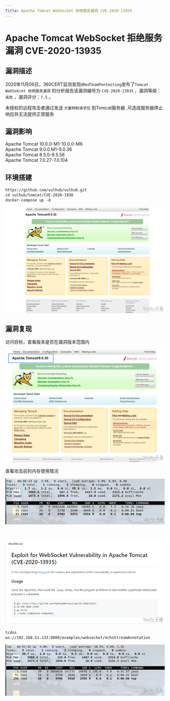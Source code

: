 ```yaml
---
Title: Apache Tomcat WebSocket 拒绝服务漏洞 CVE-2020-13935
---
```


# Apache Tomcat WebSocket 拒绝服务漏洞 CVE-2020-13935

## 漏洞描述

2020年11月06日，360CERT监测发现`@RedTeamPentesting`发布了`Tomcat WebSokcet 拒绝服务漏洞` 的分析报告该漏洞编号为 `CVE-2020-13935` ，漏洞等级：`高危` ，漏洞评分：`7.5` 。

未授权的远程攻击者通过发送 `大量特制请求包` 到Tomcat服务器 ,可造成服务器停止响应并无法提供正常服务

## 漏洞影响

<a-checkbox checked>Apache Tomcat 10.0.0-M1-10.0.0-M6</a-checkbox></br>
<a-checkbox checked>Apache Tomcat 9.0.0.M1-9.0.36</a-checkbox></br>
<a-checkbox checked>Apache Tomcat 8.5.0-8.5.56</a-checkbox></br>
<a-checkbox checked>Apache Tomcat 7.0.27-7.0.104</a-checkbox></br>	

## 环境搭建

```shell
https://github.com/vulhub/vulhub.git
cd vulhub/tomcat/CVE-2020-1938
docker-compose up -d
```

![cbe1eedd-5a2a-4147-b44c-d2789769015f](../../../.vuepress/public/img/cbe1eedd-5a2a-4147-b44c-d2789769015f.png)

## 漏洞复现

访问目标，查看版本是否在漏洞版本范围内

![3d20af61-6f99-43d2-a3aa-cba9927d6edd](../../../.vuepress/public/img/3d20af61-6f99-43d2-a3aa-cba9927d6edd.png)

查看攻击前的内存使用情况

![08a26613-a260-4225-8c9a-f728db2258ed](../../../.vuepress/public/img/08a26613-a260-4225-8c9a-f728db2258ed.png)

<a-alert type="success" message="CVE-2020-13935 EXP地址 : https://github.com/RedTeamPentesting/CVE-2020-13935" description="" showIcon>
</a-alert>

<br/>

![01a1b582-b9d7-4377-9ce0-33ef5caf34cb](../../../.vuepress/public/img/01a1b582-b9d7-4377-9ce0-33ef5caf34cb.png)

```
tcdos    ws://192.168.51.133:8080/examples/websocket/echoStreamAnnotation
```

![7d40c03a-144d-4c3d-a62b-861a2dbf1a6f](../../../.vuepress/public/img/7d40c03a-144d-4c3d-a62b-861a2dbf1a6f.png)